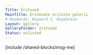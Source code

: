 ```yaml
---
Title: Üritused
MainTitle: Erinevate ürituste galerii
# Keywords: Keyword 1, Keyphrase
Layout: gallery
GalleryFolder: üritused
Status: unlisted
---
```

[include /shared-blocks/msg-me]

